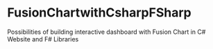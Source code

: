 # FusionChartwithCsharpFSharp
Possibilities of building interactive dashboard with Fusion Chart in C# Website and F# Libraries
